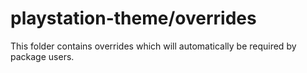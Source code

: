 # playstation-theme/overrides

This folder contains overrides which will automatically be required by package users.
